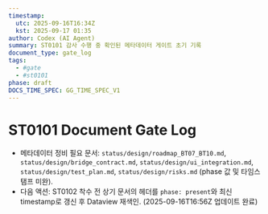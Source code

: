 ```yaml
---
timestamp:
  utc: 2025-09-16T16:34Z
  kst: 2025-09-17 01:35
author: Codex (AI Agent)
summary: ST0101 감사 수행 중 확인된 메타데이터 게이트 초기 기록
document_type: gate_log
tags:
  - #gate
  - #st0101
phase: draft
DOCS_TIME_SPEC: GG_TIME_SPEC_V1
---
```


# ST0101 Document Gate Log

- 메타데이터 정비 필요 문서: `status/design/roadmap_BT07_BT10.md`, `status/design/bridge_contract.md`, `status/design/ui_integration.md`, `status/design/test_plan.md`, `status/design/risks.md` (phase 값 및 타임스탬프 미완).
- 다음 액션: ST0102 착수 전 상기 문서의 헤더를 `phase: present`와 최신 timestamp로 갱신 후 Dataview 재색인. (2025-09-16T16:56Z 업데이트 완료)
